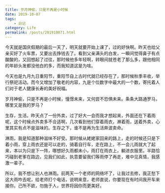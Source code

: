 ```yaml
---
title: 岁月神偷，只是不再是小时候
date: 2019-10-07
tags: 
    - 日记
category: Life
permalink: /posts/201910071.html
---
```

今天就是国庆假期的最后一天了，明天就要开始上课了，过的好快啊。昨天也给父亲买好了火车票，又要出去挣钱去了。看到父亲满头的白发，一瞬间觉得鼻子有点酸酸的，又回想起了过往，那时候他多年轻啊，转眼间就苍老了那么多，跟他相同的年龄头发都没他白的多，而我知道这是为啥。

今天也是九月九日重阳节，重阳节自上古时代就已经存在了，那时候秋季丰收，举行祭祀活动。而今又增加了敬老的内容，九是个位数字中最大的一个数，寄托着人们对于老人健康长寿的美好祝福。

岁月神偷，只是不再是小时候，憧憬未来，又何尝不恐惧未来。条条大路通罗马，哪里又是我的罗马？

生存，生活。昨天点了一份外卖，过了好大一会而我才想起来，外面还在下着雨呢，这个时候点外卖多不合适啊，几次看到他们穿着雨衣，淋着雨，送着外卖，心里其实有点不是滋味的。生存之下，谁不是再为生活奔波卖命。

淋雨，我是知道那种滋味不好受。那时候从姥姥家回来的路上，走的时候还只是下着小雨，穿上雨衣还是可以走的，骑着自行车，走在路上，不一会儿雨就大了起来，本以为只是下一阵，哪想好久雨都未小，雨打在雨衣上，躺进衣服里。半路恰巧碰到老爹在路边，见我们如此，执意要留我们等雨停了再走，难中见真情，我感激一辈子。

所以，我不想让别人也淋雨。前两天一个老师的网络坏了，让我过去修，我正愁下这大雨咋去呢，给老师打个电话，说明来意，老师直说，你要现在有时间我开车来接你。己所不欲，勿施于人，世界将因你而更美好。